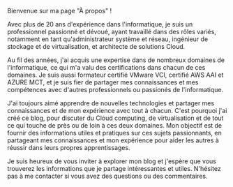 Bienvenue sur ma page "À propos" ! 

Avec plus de 20 ans d'expérience dans l'informatique, je suis un professionnel passionné et dévoué, ayant travaillé dans des rôles variés, notamment en tant qu'administrateur système et réseau, ingénieur de stockage et de virtualisation, et architecte de solutions Cloud.

Au fil des années, j'ai acquis une expertise dans de nombreux domaines de l'informatique, ce qui m'a valu des certifications dans chacun de ces domaines. Je suis aussi formateur certifié VMware VCI, certifié AWS AAI et AZURE MCT, et je suis fier de partager mes connaissances et mes compétences avec d'autres professionnels ou passionés de l'informatique.

J'ai toujours aimé apprendre de nouvelles technologies et partager mes connaissances et de mon expérience avec tout à chacun. C'est pourquoi j'ai créé ce blog, pour discuter du Cloud computing, de virtualisation et de tout ce qui touche de près ou de loin à ces deux domaines. Mon objectif est de fournir des informations utiles et pratiques sur ces sujets passionnants, en partageant mes connaissances et mon expérience pour aider les autres à réussir dans leurs propres apprentissages.

Je suis heureux de vous inviter à explorer mon blog et j'espère que vous trouverez les informations que je partage intéressantes et utiles. N'hésitez pas à me contacter si vous avez des questions ou des commentaires.
